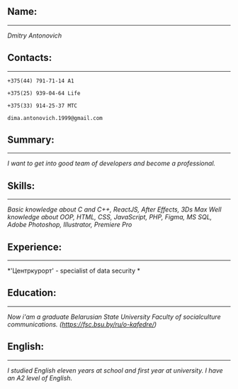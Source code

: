 
## Name: ## 
---
 *Dmitry Antonovich* 

## Contacts: ## 
---
    +375(44) 791-71-14 A1 

    +375(25) 939-04-64 Life
    
    +375(33) 914-25-37 MTC

    dima.antonovich.1999@gmail.com
## Summary: ## 
---
 *I want to get into good team of developers and become a professional.*

## Skills: ##
---
 *Basic knowledge about C and C++, ReactJS, After Effects, 3Ds Max*
 *Well knowledge about OOP, HTML, CSS, JavaScript, PHP, Figma, MS SQL, Adobe Photoshop, Illustrator, Premiere Pro*

## Experience: ##
---
 *'Центркурорт' - specialist of data security *
 
## Education: ##
---
*Now i'am a graduate Belarusian State University Faculty of socialculture communications. (https://fsc.bsu.by/ru/o-kafedre/)*

## English: ##
---
*I studied English eleven years at school and first year at university. I have an A2 level of English.*
